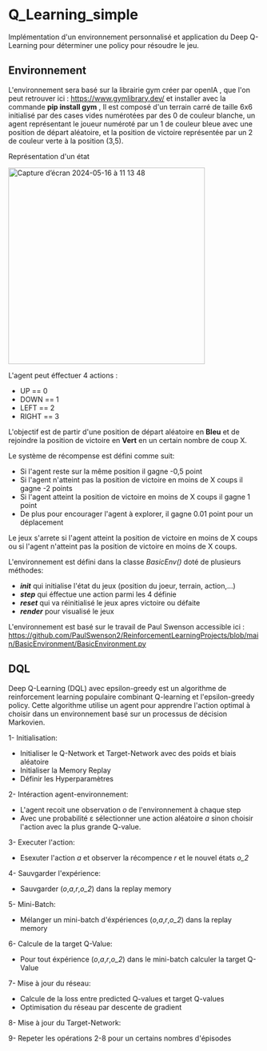 # Q_Learning_simple

Implémentation d'un environnement personnalisé et application du Deep Q-Learning pour déterminer une policy pour résoudre le jeu.

## Environnement 

L'environnement sera basé sur la librairie gym créer par openIA , que l'on peut retrouver ici : https://www.gymlibrary.dev/ et installer avec la commande **pip install gym** ,
Il est composé d'un terrain carré de taille 6x6 initialisé par des cases vides numérotées par des 0 de couleur blanche, un agent représentant le joueur numéroté par un 1 de couleur bleue avec une position de départ aléatoire, et la position de victoire représentée par un 2 de couleur verte à la position (3,5).

Représentation d'un état 

<img width="393" alt="Capture d’écran 2024-05-16 à 11 13 48" src="https://github.com/JeromeUwU/Q_Learning_simple/assets/127997538/f22c813b-ec2e-41e1-8220-b0ad6931fe30">


L'agent peut éffectuer 4 actions :

- UP == 0
- DOWN == 1
- LEFT == 2
- RIGHT == 3

L'objectif est de partir d'une position de départ aléatoire en **Bleu** et de rejoindre la position de victoire en **Vert** en un certain nombre de coup X.

Le système de récompense est défini comme suit:
- Si l'agent reste sur la même position il gagne -0,5 point
- Si l'agent n'atteint pas la position de victoire en moins de X coups il gagne -2 points
- Si l'agent atteint la position de victoire en moins de X coups il gagne 1 point
- De plus pour encourager l'agent à explorer, il gagne 0.01 point pour un déplacement

Le jeux s'arrete si l'agent atteint la position de victoire en moins de X coups ou si l'agent n'atteint pas la position de victoire en moins de X coups.

L'environnement est défini dans la classe *BasicEnv()* doté de plusieurs méthodes:
- *__init__* qui initialise l'état du jeux (position du joeur, terrain, action,...)
- *__step__* qui éffectue une action parmi les 4 définie
- *__reset__* qui va réinitialisé le jeux apres victoire ou défaite
- *__render__* pour visualisé le jeux


L'environnement est basé sur le travail de Paul Swenson accessible ici : https://github.com/PaulSwenson2/ReinforcementLearningProjects/blob/main/BasicEnvironment/BasicEnvironment.py

## DQL

Deep Q-Learning (DQL) avec  epsilon-greedy est un algorithme de reinforcement learning populaire combinant Q-learning et l'epsilon-greedy policy.
Cette algorithme utilise un agent pour apprendre l'action optimal à choisir dans un environnement basé sur un processus de décision Markovien.

1- Initialisation:
  - Initialiser le Q-Network et Target-Network avec des poids et biais aléatoire
  - Initialiser la Memory Replay
  - Définir les Hyperparamètres
    
2- Intéraction agent-environnement:
  - L'agent recoit une observation *o* de l'environnement à chaque step
  - Avec une probabilité ε sélectionner une action aléatoire *a* sinon choisir l'action avec la plus grande Q-value.

3- Executer l'action:
  - Esexuter l'action *a* et observer la récompence *r* et le nouvel états *o_2*

4- Sauvgarder l'expérience:
  - Sauvgarder (*o*,*a*,*r*,*o_2*) dans la replay memory
    
5- Mini-Batch:
  - Mélanger un mini-batch d'éxpériences (*o*,*a*,*r*,*o_2*) dans la replay memory

6- Calcule de la target Q-Value:
  - Pour tout éxpérience (*o*,*a*,*r*,*o_2*) dans le mini-batch calculer la target Q-Value
    
7- Mise à jour du réseau:
  - Calcule de la loss entre predicted Q-values et target Q-values
  - Optimisation du réseau par descente de gradient

8- Mise à jour du Target-Network:

9- Repeter les opérations 2-8 pour un certains nombres d'épisodes












